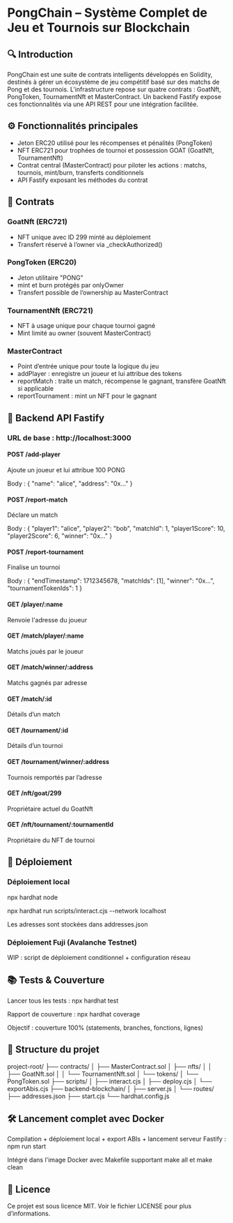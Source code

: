 # PongChain – Système Complet de Jeu et Tournois sur Blockchain

## 🔍 Introduction

PongChain est une suite de contrats intelligents développés en Solidity, destinés à gérer un écosystème de jeu compétitif basé sur des matchs de Pong et des tournois. L'infrastructure repose sur quatre contrats : GoatNft, PongToken, TournamentNft et MasterContract. Un backend Fastify expose ces fonctionnalités via une API REST pour une intégration facilitée.

## ⚙️ Fonctionnalités principales

- Jeton ERC20 utilisé pour les récompenses et pénalités (PongToken)
- NFT ERC721 pour trophées de tournoi et possession GOAT (GoatNft, TournamentNft)
- Contrat central (MasterContract) pour piloter les actions : matchs, tournois, mint/burn, transferts conditionnels
- API Fastify exposant les méthodes du contrat

## 💼 Contrats

### GoatNft (ERC721)
- NFT unique avec ID 299 minté au déploiement
- Transfert réservé à l’owner via _checkAuthorized()

### PongToken (ERC20)
- Jeton utilitaire "PONG"
- mint et burn protégés par onlyOwner
- Transfert possible de l’ownership au MasterContract

### TournamentNft (ERC721)
- NFT à usage unique pour chaque tournoi gagné
- Mint limité au owner (souvent MasterContract)

### MasterContract
- Point d’entrée unique pour toute la logique du jeu
- addPlayer : enregistre un joueur et lui attribue des tokens
- reportMatch : traite un match, récompense le gagnant, transfère GoatNft si applicable
- reportTournament : mint un NFT pour le gagnant

## 🤖 Backend API Fastify

### URL de base : http://localhost:3000

#### POST /add-player
Ajoute un joueur et lui attribue 100 PONG

Body :
{
  "name": "alice",
  "address": "0x..."
}

#### POST /report-match
Déclare un match

Body :
{
  "player1": "alice",
  "player2": "bob",
  "matchId": 1,
  "player1Score": 10,
  "player2Score": 6,
  "winner": "0x..."
}

#### POST /report-tournament
Finalise un tournoi

Body :
{
  "endTimestamp": 1712345678,
  "matchIds": [1],
  "winner": "0x...",
  "tournamentTokenIds": 1
}

#### GET /player/:name
Renvoie l'adresse du joueur

#### GET /match/player/:name
Matchs joués par le joueur

#### GET /match/winner/:address
Matchs gagnés par adresse

#### GET /match/:id
Détails d’un match

#### GET /tournament/:id
Détails d’un tournoi

#### GET /tournament/winner/:address
Tournois remportés par l’adresse

#### GET /nft/goat/299
Propriétaire actuel du GoatNft

#### GET /nft/tournament/:tournamentId
Propriétaire du NFT de tournoi

## 🚀 Déploiement

### Déploiement local

npx hardhat node

npx hardhat run scripts/interact.cjs --network localhost

Les adresses sont stockées dans addresses.json

### Déploiement Fuji (Avalanche Testnet)
WIP : script de déploiement conditionnel + configuration réseau

## 📚 Tests & Couverture

Lancer tous les tests :
npx hardhat test

Rapport de couverture :
npx hardhat coverage

Objectif : couverture 100% (statements, branches, fonctions, lignes)

## 📁 Structure du projet

project-root/
├── contracts/
│   ├── MasterContract.sol
│   ├── nfts/
│   │   ├── GoatNft.sol
│   │   └── TournamentNft.sol
│   └── tokens/
│       └── PongToken.sol
├── scripts/
│   ├── interact.cjs
│   ├── deploy.cjs
│   └── exportAbis.cjs
├── backend-blockchain/
│   ├── server.js
│   └── routes/
├── addresses.json
├── start.cjs
└── hardhat.config.js

## 🛠️ Lancement complet avec Docker

Compilation + déploiement local + export ABIs + lancement serveur Fastify :
npm run start

Intégré dans l'image Docker avec Makefile supportant make all et make clean

## 📄 Licence

Ce projet est sous licence MIT. Voir le fichier LICENSE pour plus d’informations.
